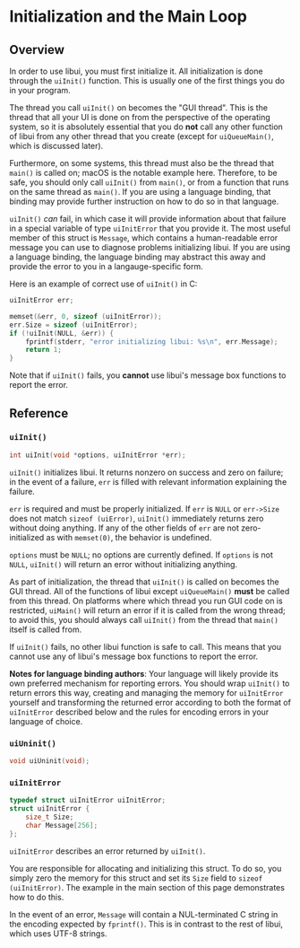 <!-- 12 april 2019 -->

# Initialization and the Main Loop

## Overview

In order to use libui, you must first initialize it. All initialization is done through the `uiInit()` function. This is usually one of the first things you do in your program.

The thread you call `uiInit()` on becomes the "GUI thread". This is the thread that all your UI is done on from the perspective of the operating system, so it is absolutely essential that you do **not** call any other function of libui from any other thread that you create (except for `uiQueueMain()`, which is discussed later).

Furthermore, on some systems, this thread must also be the thread that `main()` is called on; macOS is the notable example here. Therefore, to be safe, you should only call `uiInit()` from `main()`, or from a function that runs on the same thread as `main()`. If you are using a language binding, that binding may provide further instruction on how to do so in that language.

`uiInit()` *can* fail, in which case it will provide information about that failure in a special variable of type `uiInitError` that you provide it. The most useful member of this struct is `Message`, which contains a human-readable error message you can use to diagnose problems initializing libui. If you are using a language binding, the language binding may abstract this away and provide the error to you in a langauge-specific form.

Here is an example of correct use of `uiInit()` in C:

```c
uiInitError err;

memset(&err, 0, sizeof (uiInitError));
err.Size = sizeof (uiInitError);
if (!uiInit(NULL, &err)) {
	fprintf(stderr, "error initializing libui: %s\n", err.Message);
	return 1;
}
```

Note that if `uiInit()` fails, you **cannot** use libui's message box functions to report the error.

## Reference

### `uiInit()`

```c
int uiInit(void *options, uiInitError *err);
```

`uiInit()` initializes libui. It returns nonzero on success and zero on failure; in the event of a failure, `err` is filled with relevant information explaining the failure.

`err` is required and must be properly initialized. If `err` is `NULL` or `err->Size` does not match `sizeof (uiError)`, `uiInit()` immediately returns zero without doing anything. If any of the other fields of `err` are not zero-initialized as with `memset(0)`, the behavior is undefined.

`options` must be `NULL`; no options are currently defined. If `options` is not `NULL`, `uiInit()` will return an error without initializing anything.

As part of initialization, the thread that `uiInit()` is called on becomes the GUI thread. All of the functions of libui except `uiQueueMain()` **must** be called from this thread. On platforms where which thread you run GUI code on is restricted, `uiMain()` will return an error if it is called from the wrong thread; to avoid this, you should always call `uiInit()` from the thread that `main()` itself is called from.

If `uiInit()` fails, no other libui function is safe to call. This means that you cannot use any of libui's message box functions to report the error.

**Notes for language binding authors**: Your language will likely provide its own preferred mechanism for reporting errors. You should wrap `uiInit()` to return errors this way, creating and managing the memory for `uiInitError` yourself and transforming the returned error according to both the format of `uiInitError` described below and the rules for encoding errors in your language of choice.

### `uiUninit()`

```c
void uiUninit(void);
```

### `uiInitError`

```c
typedef struct uiInitError uiInitError;
struct uiInitError {
	size_t Size;
	char Message[256];
};
```

`uiInitError` describes an error returned by `uiInit()`.

You are responsible for allocating and initializing this struct. To do so, you simply zero the memory for this struct and set its `Size` field to `sizeof (uiInitError)`. The example in the main section of this page demonstrates how to do this.

In the event of an error, `Message` will contain a NUL-terminated C string in the encoding expected by `fprintf()`. This is in contrast to the rest of libui, which uses UTF-8 strings.
